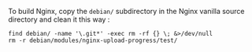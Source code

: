 To build Nginx, copy the `debian/` subdirectory in the Nginx vanilla source directory and clean it this way :
```
find debian/ -name '\.git*' -exec rm -rf {} \; &>/dev/null
rm -r debian/modules/nginx-upload-progress/test/
```
